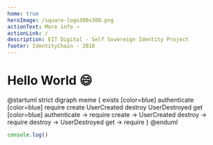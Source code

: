 ```yaml
---
home: true
heroImage: /square-logo300x300.png
actionText: More info →
actionLink: /
description: EIT Digital - Self Sovereign Identity Project 
footer: IdentityChain - 2018
---
```


# Hello World :smile:

@startuml
strict digraph meme {
  exists [color=blue]
  authenticate [color=blue]
  require
  create
  UserCreated
  destroy
  UserDestroyed
  get [color=blue]
  authenticate -> require
  create -> UserCreated
  destroy -> require
  destroy -> UserDestroyed
  get -> require
}
@enduml

```javascript
console.log()
```
<swagger src="https://petstore.swagger.io/v2/swagger.json"/>